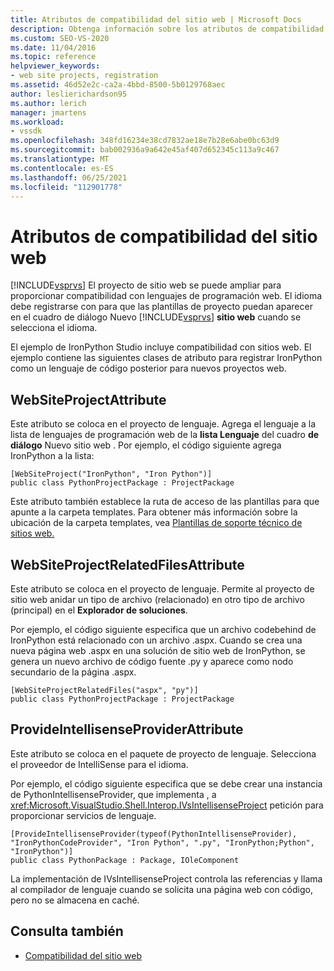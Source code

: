 ```yaml
---
title: Atributos de compatibilidad del sitio web | Microsoft Docs
description: Obtenga información sobre los atributos de compatibilidad del sitio web necesarios para ampliar la funcionalidad de Visual Studio mediante proyectos de sitio web.
ms.custom: SEO-VS-2020
ms.date: 11/04/2016
ms.topic: reference
helpviewer_keywords:
- web site projects, registration
ms.assetid: 46d52e2c-ca2a-4bbd-8500-5b0129768aec
author: leslierichardson95
ms.author: lerich
manager: jmartens
ms.workload:
- vssdk
ms.openlocfilehash: 348fd16234e38cd7832ae18e7b28e6abe0bc63d9
ms.sourcegitcommit: bab002936a9a642e45af407d652345c113a9c467
ms.translationtype: MT
ms.contentlocale: es-ES
ms.lasthandoff: 06/25/2021
ms.locfileid: "112901778"
---
```

# <a name="web-site-support-attributes"></a>Atributos de compatibilidad del sitio web
[!INCLUDE[vsprvs](../../code-quality/includes/vsprvs_md.md)] El proyecto de sitio web se puede ampliar para proporcionar compatibilidad con lenguajes de programación web. El idioma debe registrarse con para que las plantillas de proyecto puedan aparecer en el cuadro de diálogo Nuevo [!INCLUDE[vsprvs](../../code-quality/includes/vsprvs_md.md)] **sitio web** cuando se selecciona el idioma.

El ejemplo de IronPython Studio incluye compatibilidad con sitios web. El ejemplo contiene las siguientes clases de atributo para registrar IronPython como un lenguaje de código posterior para nuevos proyectos web.

## <a name="websiteprojectattribute"></a>WebSiteProjectAttribute
 Este atributo se coloca en el proyecto de lenguaje. Agrega el lenguaje a la lista de lenguajes de programación web de la **lista Lenguaje** del cuadro **de diálogo** Nuevo sitio web . Por ejemplo, el código siguiente agrega IronPython a la lista:

```
[WebSiteProject("IronPython", "Iron Python")]
public class PythonProjectPackage : ProjectPackage
```

 Este atributo también establece la ruta de acceso de las plantillas para que apunte a la carpeta templates. Para obtener más información sobre la ubicación de la carpeta templates, vea [Plantillas de soporte técnico de sitios web.](../../extensibility/internals/web-site-support-templates.md)

## <a name="websiteprojectrelatedfilesattribute"></a>WebSiteProjectRelatedFilesAttribute
 Este atributo se coloca en el proyecto de lenguaje. Permite al proyecto de sitio web anidar un tipo de archivo (relacionado) en otro tipo de archivo (principal) en el **Explorador de soluciones**.

 Por ejemplo, el código siguiente especifica que un archivo codebehind de IronPython está relacionado con un archivo .aspx. Cuando se crea una nueva página web .aspx en una solución de sitio web de IronPython, se genera un nuevo archivo de código fuente .py y aparece como nodo secundario de la página .aspx.

```
[WebSiteProjectRelatedFiles("aspx", "py")]
public class PythonProjectPackage : ProjectPackage
```

## <a name="provideintellisenseproviderattribute"></a>ProvideIntellisenseProviderAttribute
 Este atributo se coloca en el paquete de proyecto de lenguaje. Selecciona el proveedor de IntelliSense para el idioma.

 Por ejemplo, el código siguiente especifica que se debe crear una instancia de PythonIntellisenseProvider, que implementa , a <xref:Microsoft.VisualStudio.Shell.Interop.IVsIntellisenseProject> petición para proporcionar servicios de lenguaje.

```
[ProvideIntellisenseProvider(typeof(PythonIntellisenseProvider), "IronPythonCodeProvider", "Iron Python", ".py", "IronPython;Python", "IronPython")]
public class PythonPackage : Package, IOleComponent
```

 La implementación de IVsIntellisenseProject controla las referencias y llama al compilador de lenguaje cuando se solicita una página web con código, pero no se almacena en caché.

## <a name="see-also"></a>Consulta también
- [Compatibilidad del sitio web](../../extensibility/internals/web-site-support.md)

